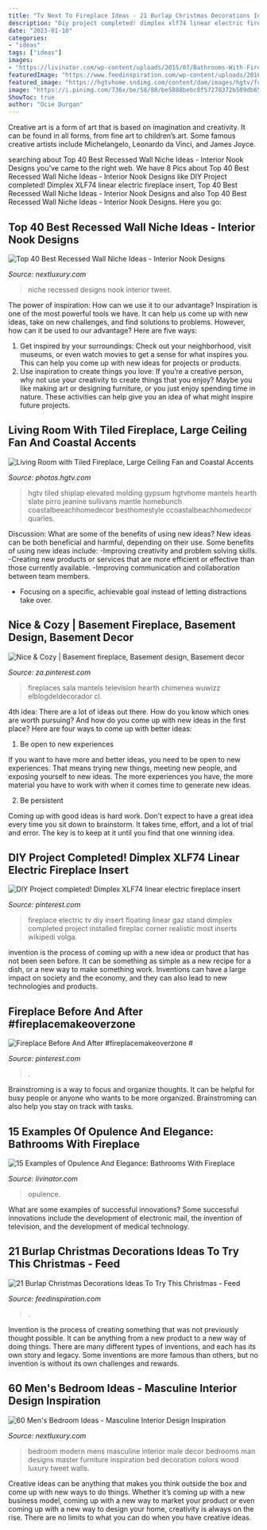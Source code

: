 ```yaml
---
title: "Tv Next To Fireplace Ideas - 21 Burlap Christmas Decorations Ideas To Try This Christmas"
description: "Diy project completed! dimplex xlf74 linear electric fireplace insert"
date: "2023-01-10"
categories:
- "ideas"
tags: ["ideas"]
images:
- "https://livinator.com/wp-content/uploads/2015/07/Bathrooms-With-Fireplace-10.jpg"
featuredImage: "https://www.feedinspiration.com/wp-content/uploads/2016/09/Burlap-christmas-decorations.jpg"
featured_image: "https://hgtvhome.sndimg.com/content/dam/images/hgtv/fullset/2015/7/16/1/ink-Architecture-Interiors_Sullivans-Island-Beach-House_7.jpg.rend.hgtvcom.616.924.suffix/1437074461138.jpeg"
image: "https://i.pinimg.com/736x/be/58/88/be5888bebc8f57278372b509db657c75.jpg"
ShowToc: true
author: "Ocie Durgan"
---
```



Creative art is a form of art that is based on imagination and creativity. It can be found in all forms, from fine art to children’s art. Some famous creative artists include Michelangelo, Leonardo da Vinci, and James Joyce.

	

		
searching about Top 40 Best Recessed Wall Niche Ideas - Interior Nook Designs you've came to the right web. We have 8 Pics about Top 40 Best Recessed Wall Niche Ideas - Interior Nook Designs like DIY Project completed! Dimplex XLF74 linear electric fireplace insert, Top 40 Best Recessed Wall Niche Ideas - Interior Nook Designs and also Top 40 Best Recessed Wall Niche Ideas - Interior Nook Designs. Here you go:
		
    
## Top 40 Best Recessed Wall Niche Ideas - Interior Nook Designs

<img loading=lazy src="http://nextluxury.com/wp-content/uploads/magnificent-recessed-wall-niche-design-ideas.jpg" onerror="this.onerror=null;this.src='https://tse4.mm.bing.net/th?id=OIP.VoblTcBzYuBaZuO6wwwr3wAAAA&amp;pid=15.1';" alt="Top 40 Best Recessed Wall Niche Ideas - Interior Nook Designs">

_Source: nextluxury.com_

>niche recessed designs nook interior tweet. 

	

The power of inspiration: How can we use it to our advantage?
Inspiration is one of the most powerful tools we have. It can help us come up with new ideas, take on new challenges, and find solutions to problems. However, how can it be used to our advantage? Here are five ways: 
1) Get inspired by your surroundings: Check out your neighborhood, visit museums, or even watch movies to get a sense for what inspires you. This can help you come up with new ideas for projects or products. 
2) Use inspiration to create things you love: If you’re a creative person, why not use your creativity to create things that you enjoy? Maybe you like making art or designing furniture, or you just enjoy spending time in nature. These activities can help give you an idea of what might inspire future projects.

    
## Living Room With Tiled Fireplace, Large Ceiling Fan And Coastal Accents

<img loading=lazy src="https://hgtvhome.sndimg.com/content/dam/images/hgtv/fullset/2015/7/16/1/ink-Architecture-Interiors_Sullivans-Island-Beach-House_7.jpg.rend.hgtvcom.616.924.suffix/1437074461138.jpeg" onerror="this.onerror=null;this.src='https://tse2.mm.bing.net/th?id=OIP.1neCpG_d88sZpMi8eF1EYAHaLH&amp;pid=15.1';" alt="Living Room with Tiled Fireplace, Large Ceiling Fan and Coastal Accents">

_Source: photos.hgtv.com_

>hgtv tiled shiplap elevated molding gypsum hgtvhome mantels hearth slate pirro jeanine sullivans mantle homebunch coastalbeeachhomedecor besthomestyle ccoastalbeachhomedecor quarles. 

	

Discussion: What are some of the benefits of using new ideas?
New ideas can be both beneficial and harmful, depending on their use. Some benefits of using new ideas include: 
-Improving creativity and problem solving skills.
-Creating new products or services that are more efficient or effective than those currently available.
-Improving communication and collaboration between team members. 
- Focusing on a specific, achievable goal instead of letting distractions take over.

    
## Nice &amp; Cozy | Basement Fireplace, Basement Design, Basement Decor

<img loading=lazy src="https://i.pinimg.com/736x/c2/d2/6d/c2d26df12a4a33d9ccb0c5fc9ef43912--basement-fireplace-fireplace-wall.jpg" onerror="this.onerror=null;this.src='https://tse2.mm.bing.net/th?id=OIP.dAHTfuxsKuYfg-5lHE4hrgDgEs&amp;pid=15.1';" alt="Nice &amp; Cozy | Basement fireplace, Basement design, Basement decor">

_Source: za.pinterest.com_

>fireplaces sala mantels television hearth chimenea wuwizz elblogdeldecorador cl. 

	

4th idea:
There are a lot of ideas out there. How do you know which ones are worth pursuing? And how do you come up with new ideas in the first place?
Here are four ways to come up with better ideas:

1. Be open to new experiences

If you want to have more and better ideas, you need to be open to new experiences. That means trying new things, meeting new people, and exposing yourself to new ideas. The more experiences you have, the more material you have to work with when it comes time to generate new ideas.

2. Be persistent

Coming up with good ideas is hard work. Don't expect to have a great idea every time you sit down to brainstorm. It takes time, effort, and a lot of trial and error. The key is to keep at it until you find that one winning idea.

    
## DIY Project Completed! Dimplex XLF74 Linear Electric Fireplace Insert

<img loading=lazy src="https://i.pinimg.com/736x/be/58/88/be5888bebc8f57278372b509db657c75.jpg" onerror="this.onerror=null;this.src='https://tse2.mm.bing.net/th?id=OIP.05CKHNSCt8NMesDNP9MktgHaJ3&amp;pid=15.1';" alt="DIY Project completed! Dimplex XLF74 linear electric fireplace insert">

_Source: pinterest.com_

>fireplace electric tv diy insert floating linear gaz stand dimplex completed project installed fireplac corner realistic most inserts wikipedi volga. 

	

invention is the process of coming up with a new idea or product that has not been seen before. It can be something as simple as a new recipe for a dish, or a new way to make something work. Inventions can have a large impact on society and the economy, and they can also lead to new technologies and products.

    
## Fireplace Before And After #fireplacemakeoverzone #

<img loading=lazy src="https://i.pinimg.com/736x/a8/ef/22/a8ef226cbb7e4c57c431df7ac26d891d.jpg" onerror="this.onerror=null;this.src='https://tse2.mm.bing.net/th?id=OIP.-Pa46KHQEUUKsl2C48dNkwHaMI&amp;pid=15.1';" alt="Fireplace Before And After #fireplacemakeoverzone #">

_Source: pinterest.com_

>. 

	

Brainstroming is a way to focus and organize thoughts. It can be helpful for busy people or anyone who wants to be more organized. Brainstroming can also help you stay on track with tasks.

    
## 15 Examples Of Opulence And Elegance: Bathrooms With Fireplace

<img loading=lazy src="https://livinator.com/wp-content/uploads/2015/07/Bathrooms-With-Fireplace-10.jpg" onerror="this.onerror=null;this.src='https://tse2.mm.bing.net/th?id=OIP.0ghjURdH1H0bAgDwOIKdpwHaJ8&amp;pid=15.1';" alt="15 Examples of Opulence And Elegance: Bathrooms With Fireplace">

_Source: livinator.com_

>opulence. 

	

What are some examples of successful innovations?
Some successful innovations include the development of electronic mail, the invention of television, and the development of medical technology.

    
## 21 Burlap Christmas Decorations Ideas To Try This Christmas - Feed

<img loading=lazy src="https://www.feedinspiration.com/wp-content/uploads/2016/09/Burlap-christmas-decorations.jpg" onerror="this.onerror=null;this.src='https://tse4.mm.bing.net/th?id=OIP.NkA6UCL6YEa1qs2nq1xBnQHaLG&amp;pid=15.1';" alt="21 Burlap Christmas Decorations Ideas To Try This Christmas - Feed">

_Source: feedinspiration.com_

>. 

	

Invention is the process of creating something that was not previously thought possible. It can be anything from a new product to a new way of doing things. There are many different types of inventions, and each has its own story and legacy. Some inventions are more famous than others, but no invention is without its own challenges and rewards.

    
## 60 Men&#039;s Bedroom Ideas - Masculine Interior Design Inspiration

<img loading=lazy src="http://nextluxury.com/wp-content/uploads/modern-bedroom-ideas-for-men.jpg" onerror="this.onerror=null;this.src='https://tse1.mm.bing.net/th?id=OIP.WlHPbCiGBGbRYbTKaMP8TQHaJ4&amp;pid=15.1';" alt="60 Men&#039;s Bedroom Ideas - Masculine Interior Design Inspiration">

_Source: nextluxury.com_

>bedroom modern mens masculine interior male decor bedrooms man designs master furniture inspiration bed decoration colors wood luxury tweet walls. 

	

Creative ideas can be anything that makes you think outside the box and come up with new ways to do things. Whether it’s coming up with a new business model, coming up with a new way to market your product or even coming up with a new way to design your home, creativity is always on the rise. There are no limits to what you can do when you have creative ideas.

